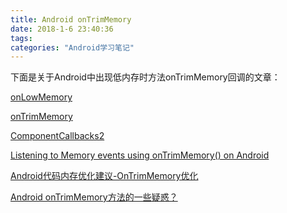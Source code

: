 ```yaml
---
title: Android onTrimMemory
date: 2018-1-6 23:40:36
tags:
categories: "Android学习笔记"
---
```


下面是关于Android中出现低内存时方法onTrimMemory回调的文章：

[onLowMemory](https://developer.android.com/reference/android/app/Application.html#onLowMemory())

[onTrimMemory](https://developer.android.com/reference/android/app/Application.html#onTrimMemory())

[ComponentCallbacks2](https://developer.android.com/reference/android/content/ComponentCallbacks2.html)

[Listening to Memory events using onTrimMemory() on Android](https://medium.com/@gurpreetsk/memory-management-on-android-using-ontrimmemory-f500d364bc1a)

[Android代码内存优化建议-OnTrimMemory优化](http://androidperformance.com/2015/07/20/Android-Performance-Memory-onTrimMemory.html)

[Android onTrimMemory方法的一些疑惑？](https://www.zhihu.com/question/36641355?sort=created)
